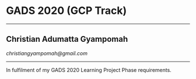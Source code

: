 # GADS 2020 (GCP Track)
****

## Christian Adumatta Gyampomah

_christiangyampomah@gmail.com_
****
In fulfilment of my GADS 2020 Learning Project Phase requirements.
